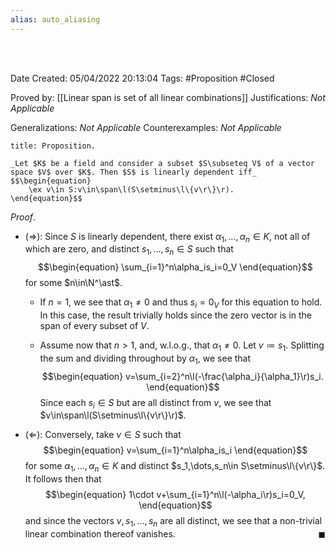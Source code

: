 ```yaml
---
alias: auto_aliasing
---
```


<br />
<br />

Date Created: 05/04/2022 20:13:04
Tags: #Proposition #Closed

Proved by: [[Linear span is set of all linear combinations]]
Justifications: _Not Applicable_

Generalizations: _Not Applicable_
Counterexamples: _Not Applicable_

``` ad-Proposition
title: Proposition.

_Let $K$ be a field and consider a subset $S\subseteq V$ of a vector space $V$ over $K$. Then $S$ is linearly dependent iff_
$$\begin{equation}
    \ex v\in S:v\in\span\l(S\setminus\l\{v\r\}\r).
\end{equation}$$

```

_Proof_.
* ($\Rightarrow$): Since $S$ is linearly dependent, there exist $\alpha_1,\dots,\alpha_n\in K$, not all of which are zero, and distinct $s_1,\dots,s_n\in S$ such that
$$\begin{equation}
    \sum_{i=1}^n\alpha_is_i=0_V
\end{equation}$$
for some $n\in\N^\ast$.

  * If $n=1$, we see that $\alpha_1\neq0$ and thus $s_i=0_V$ for this equation to hold. In this case, the result trivially holds since the zero vector is in the span of every subset of $V$.

  * Assume now that $n>1$, and, w.l.o.g., that $\alpha_1\neq0$. Let $v\coloneqq s_1$. Splitting the sum and dividing throughout by $\alpha_1$, we see that
$$\begin{equation}
    v=\sum_{i=2}^n\l(-\frac{\alpha_i}{\alpha_1}\r)s_i.
\end{equation}$$
  Since each $s_i\in S$ but are all distinct from $v$, we see that $v\in\span\l(S\setminus\l\{v\r\}\r)$.


* ($\Leftarrow$): Conversely, take $v\in S$ such that
$$\begin{equation}
    v=\sum_{i=1}^n\alpha_is_i
\end{equation}$$
for some $\alpha_1,\dots,\alpha_n\in K$ and distinct $s_1,\dots,s_n\in S\setminus\l\{v\r\}$. It follows then that
$$\begin{equation}
    1\cdot v+\sum_{i=1}^n\l(-\alpha_i\r)s_i=0_V,
\end{equation}$$
and since the vectors $v,s_1,\dots,s_n$ are all distinct, we see that a non-trivial linear combination thereof vanishes.<span style="float:right;">$\blacksquare$</span>

